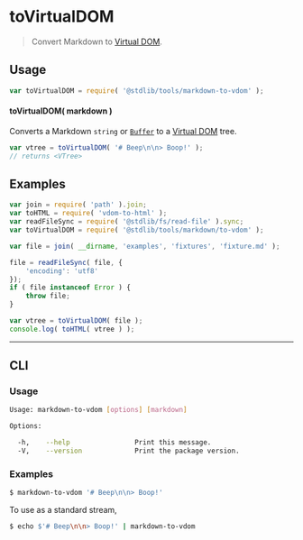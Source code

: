 # toVirtualDOM

> Convert Markdown to [Virtual DOM][virtual-dom].


<!-- Section to include introductory text. Make sure to keep an empty line after the intro `section` element and another before the `/section` close. -->

<section class="intro">

</section>

<!-- /.intro -->

<!-- Package usage documentation. -->

<section class="usage">

## Usage

``` javascript
var toVirtualDOM = require( '@stdlib/tools/markdown-to-vdom' );
```

#### toVirtualDOM( markdown )

Converts a Markdown `string` or [`Buffer`][node-buffer] to a [Virtual DOM][virtual-dom] tree.

``` javascript
var vtree = toVirtualDOM( '# Beep\n\n> Boop!' );
// returns <VTree>
```

</section>

<!-- /.usage -->

<!-- Package usage notes. Make sure to keep an empty line after the `section` element and another before the `/section` close. -->

<section class="notes">

</section>

<!-- /.notes -->

<!-- Package usage examples. -->

<section class="examples">

## Examples

``` javascript
var join = require( 'path' ).join;
var toHTML = require( 'vdom-to-html' );
var readFileSync = require( '@stdlib/fs/read-file' ).sync;
var toVirtualDOM = require( '@stdlib/tools/markdown/to-vdom' );

var file = join( __dirname, 'examples', 'fixtures', 'fixture.md' );

file = readFileSync( file, {
    'encoding': 'utf8'
});
if ( file instanceof Error ) {
    throw file;
}

var vtree = toVirtualDOM( file );
console.log( toHTML( vtree ) );
```

</section>

<!-- /.examples -->

<!-- Section for describing a command-line interface. -->

---

<section class="cli">

## CLI

<!-- CLI usage documentation. -->

<section class="usage">

### Usage

``` bash
Usage: markdown-to-vdom [options] [markdown]

Options:

  -h,    --help                Print this message.
  -V,    --version             Print the package version.
```

</section>

<!-- /.usage -->

<!-- CLI usage notes. Make sure to keep an empty line after the `section` element and another before the `/section` close. -->

<section class="notes">

</section>

<!-- /.notes -->

<!-- CLI usage examples. -->

<section class="examples">

### Examples

``` bash
$ markdown-to-vdom '# Beep\n\n> Boop!'
```

To use as a standard stream,

``` bash
$ echo $'# Beep\n\n> Boop!' | markdown-to-vdom
```

</section>

<!-- /.examples -->

</section>

<!-- /.cli -->

<!-- Section to include cited references. If references are included, add a horizontal rule *before* the section. Make sure to keep an empty line after the `section` element and another before the `/section` close. -->

<section class="references">

</section>

<!-- /.references -->

<!-- Section for all links. Make sure to keep an empty line after the `section` element and another before the `/section` close. -->

<section class="links">

[node-buffer]: https://nodejs.org/api/buffer.html
[virtual-dom]: https://github.com/Matt-Esch/virtual-dom

</section>

<!-- /.links -->
